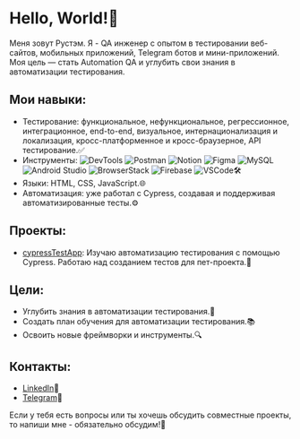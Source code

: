 # Hello, World!👋

Меня зовут Рустэм. Я - QA инженер с опытом в тестировании веб-сайтов, мобильных приложений, Telegram ботов и мини-приложений. Моя цель — стать Automation QA и углубить свои знания в автоматизации тестирования.

## Мои навыки:

- Тестирование: функциональное, нефункциональное, регрессионное, интеграционное, end-to-end, визуальное, интернационализация и локализация, кросс-платформенное и кросс-браузерное, API тестирование.✅
- Инструменты: 
  ![DevTools](https://img.shields.io/badge/DevTools-00BFFF?style=flat-square&logo=googlechrome&logoColor=white)
  ![Postman](https://img.shields.io/badge/Postman-FBAE17?style=flat-square&logo=postman&logoColor=white)
  ![Notion](https://img.shields.io/badge/Notion-000000?style=flat-square&logo=notion&logoColor=white)
  ![Figma](https://img.shields.io/badge/Figma-F24E1E?style=flat-square&logo=figma&logoColor=white)
  ![MySQL](https://img.shields.io/badge/MySQL-4479A1?style=flat-square&logo=mysql&logoColor=white)
  ![Android Studio](https://img.shields.io/badge/Android%20Studio-3DDC84?style=flat-square&logo=androidstudio&logoColor=white)
  ![BrowserStack](https://img.shields.io/badge/BrowserStack-FF5A5F?style=flat-square&logo=browserstack&logoColor=white)
  ![Firebase](https://img.shields.io/badge/Firebase-FFCA28?style=flat-square&logo=firebase&logoColor=white)
  ![VSCode](https://img.shields.io/badge/Visual%20Studio%20Code-007ACC?style=flat-square&logo=visualstudiocode&logoColor=white)🛠
- Языки: HTML, CSS, JavaScript.🌐
- Автоматизация: уже работал с Cypress, создавая и поддерживая автоматизированные тесты.⚙️

## Проекты:

- [cypressTestApp](https://github.com/chickenzombie/cypressTestsApp): Изучаю автоматизацию тестирования с помощью Cypress. Работаю над созданием тестов для пет-проекта.🐶

## Цели:

- Углубить знания в автоматизации тестирования.🎯
- Создать план обучения для автоматизации тестирования.📚
- Освоить новые фреймворки и инструменты.🔍

## Контакты:

- [LinkedIn](https://www.linkedin.com/in/rustem-davletov/)🌟
- [Telegram](https://t.me/rustyman1337)📲

Если у тебя есть вопросы или ты хочешь обсудить совместные проекты, то напиши мне - обязательно обсудим!🤝


